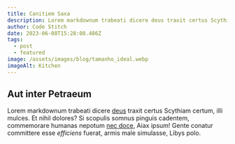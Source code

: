 ```yaml
---
title: Canitiem Saxa
description: Lorem markdownum trabeati dicere deus traxit certus Scythiam certum, illi mulces. Et nihil dolores? Si scopulis somnus.
author: Code Stitch
date: 2023-06-08T15:28:08.486Z
tags:
  - post
  - featured
image: /assets/images/blog/tamanho_ideal.webp
imageAlt: Kitchen
---
```


## Aut inter Petraeum

Lorem markdownum trabeati dicere [deus](http://www.aetatis.org/pugnacem.html) traxit certus Scythiam certum, illi mulces. Et nihil dolores? Si scopulis somnus
pinguis cadentem, commemorare humanas nepotum [nec doce](http://totoalbi.com/suisfactis), Aiax ipsum! Gente conatur committere esse _efficiens_ fuerat, armis
male simulasse, Libys polo.
